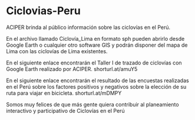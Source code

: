 # Ciclovias-Peru
ACIPER brinda al público información sobre las ciclovías en el Perú.

En el archivo llamado Ciclovía_Lima en formato sph pueden abrirlo desde Google Earth o cualquier otro software GIS y podrán disponer del mapa de Lima con las ciclovías de Lima existentes.

En el siguiente enlace encontrarán el Taller I de trazado de ciclovías con Google Earth realizado por ACIPER. shorturl.at/amuY5

En el siguiente enlace encontrarán el resultado de las encuestas realizadas en el Perú sobre los factores positivos y negativos sobre la elección de su ruta para viajar en bicicleta. shorturl.at/mDMPY

Somos muy felices de que más gente quiera contribuir al planeamiento interactivo y participativo de Ciclovías en el Perú
